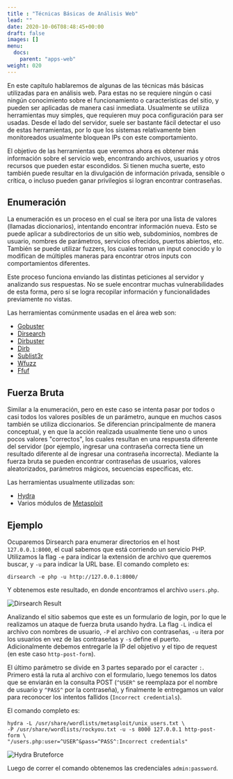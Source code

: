 ```yaml
---
title : "Técnicas Básicas de Análisis Web"
lead: ""
date: 2020-10-06T08:48:45+00:00
draft: false
images: []
menu:
  docs:
    parent: "apps-web"
weight: 020
---
```


En este capítulo hablaremos de algunas de las técnicas más básicas utilizadas para en análisis web.
Para estas no se requiere ningún o casi ningún conocimiento sobre el funcionamiento o características del sitio,
y pueden ser aplicadas de manera casi inmediata. Usualmente se utiliza herramientas muy simples, que
requieren muy poca configuración para ser usadas. Desde el lado del servidor, suele ser bastante fácil detectar el uso de estas herramientas, por lo que
los sistemas relativamente bien monitoreados usualmente bloquean IPs con este comportamiento.

El objetivo de las herramientas que veremos ahora es obtener más información sobre el servicio web,
encontrando archivos, usuarios y otros recursos que pueden estar escondidos. Si tienen mucha suerte,
esto también puede resultar en la divulgación de información privada, sensible o crítica,
o incluso pueden ganar privilegios si logran encontrar contraseñas.

## Enumeración

La enumeración es un proceso en el cual se itera por una lista de valores (llamadas diccionarios), intentando
encontrar información nueva. Esto se puede aplicar a subdirectorios de un sitio web, subdominios,
nombres de usuario, nombres de parámetros, servicios ofrecidos, puertos abiertos, etc.
También se puede utilizar fuzzers, los cuales toman un input conocido y lo modifican de múltiples maneras
para encontrar otros inputs con comportamientos diferentes.

Este proceso funciona enviando las distintas peticiones al servidor y analizando sus respuestas. No se
suele encontrar muchas vulnerabilidades de esta forma, pero sí se logra recopilar información
y funcionalidades previamente no vistas.

Las herramientas comúnmente usadas en el área web son:
* [Gobuster](https://github.com/OJ/gobuster)
* [Dirsearch](https://github.com/maurosoria/dirsearch)
* [Dirbuster](https://github.com/KajanM/DirBuster)
* [Dirb](https://github.com/v0re/dirb)
* [Sublist3r](https://github.com/aboul3la/Sublist3r)
* [Wfuzz](https://github.com/xmendez/wfuzz)
* [Ffuf](https://github.com/ffuf/ffuf)

## Fuerza Bruta

Similar a la enumeración, pero en este caso se intenta pasar por todos o casi todos los valores posibles
de un parámetro, aunque en muchos casos también se utiliza diccionarios. Se diferencian principalmente
de manera conceptual, y en que la acción realizada usualmente tiene uno o unos pocos valores "correctos",
los cuales resultan en una respuesta diferente del servidor (por ejemplo, ingresar una contraseña correcta
tiene un resultado diferente al de ingresar una contraseña incorrecta).
Mediante la fuerza bruta se pueden encontrar contraseñas de usuarios, valores
aleatorizados, parámetros mágicos, secuencias específicas, etc.

Las herramientas usualmente utilizadas son:
* [Hydra](https://github.com/vanhauser-thc/thc-hydra)
* Varios módulos de [Metasploit](https://github.com/rapid7/metasploit-framework)

## Ejemplo

Ocuparemos Dirsearch para enumerar directorios en el host `127.0.0.1:8000`, el cual sabemos que está corriendo
un servicio PHP. Utilizamos la flag `-e` para indicar la extensión de archivo que queremos buscar, y `-u`
para indicar la URL base. El comando completo es:

    dirsearch -e php -u http://127.0.0.1:8000/

Y obtenemos este resultado, en donde encontramos el archivo `users.php`.

![Dirsearch Result](../dirsearch-result.png)

Analizando el sitio sabemos que este es un formulario de login, por lo que le realizamos un ataque de
fuerza bruta usando hydra. La flag `-L` indica el archivo con nombres de usuario, `-P` el archivo con contraseñas,
`-u` itera por los usuarios en vez de las contraseñas y `-s` define el puerto. Adicionalmente debemos entregarle
la IP del objetivo y el tipo de request (en este caso `http-post-form`).

El último parámetro se divide en 3
partes separado por el caracter `:`. Primero está la ruta al archivo con el formulario, luego tenemos los
datos que se enviarán en la consulta POST (`^USER^` se reemplaza por el nombre de usuario y `^PASS^` por la
contraseña), y finalmente le entregamos un valor para reconocer los intentos fallidos (`Incorrect credentials`).

El comando completo es:

    hydra -L /usr/share/wordlists/metasploit/unix_users.txt \
    -P /usr/share/wordlists/rockyou.txt -u -s 8000 127.0.0.1 http-post-form \
    "/users.php:user=^USER^&pass=^PASS^:Incorrect credentials"

![Hydra Bruteforce](../hydra-bruteforce.png)

Luego de correr el comando obtenemos las credenciales `admin:password`.
